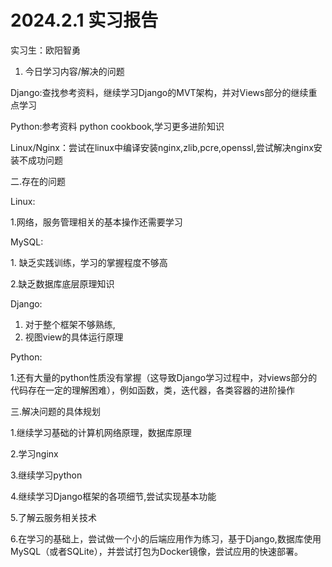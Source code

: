 # 2024.2.1 实习报告

实习生：欧阳智勇

1.  今日学习内容/解决的问题

Django:查找参考资料，继续学习Django的MVT架构，并对Views部分的继续重点学习

Python:参考资料 python cookbook,学习更多进阶知识

Linux/Nginx：尝试在linux中编译安装nginx,zlib,pcre,openssl,尝试解决nginx安装不成功问题

二.存在的问题

Linux:

1.网络，服务管理相关的基本操作还需要学习

MySQL:

1\. 缺乏实践训练，学习的掌握程度不够高

2.缺乏数据库底层原理知识

Django:

1.  对于整个框架不够熟练,
2.  视图view的具体运行原理

Python:

1.还有大量的python性质没有掌握（这导致Django学习过程中，对views部分的代码存在一定的理解困难），例如函数，类，迭代器，各类容器的进阶操作

三.解决问题的具体规划

1.继续学习基础的计算机网络原理，数据库原理

2.学习nginx

3.继续学习python

4.继续学习Django框架的各项细节,尝试实现基本功能

5.了解云服务相关技术

6.在学习的基础上，尝试做一个小的后端应用作为练习，基于Django,数据库使用MySQL（或者SQLite），并尝试打包为Docker镜像，尝试应用的快速部署。

